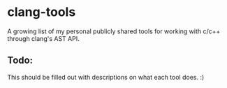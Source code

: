 # clang-tools
A growing list of my personal publicly shared tools for working with c/c++ through clang's AST API.

## Todo:
This should be filled out with descriptions on what each tool does. :)
